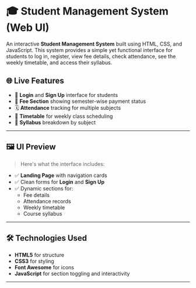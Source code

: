 # 🎓 Student Management System (Web UI)

An interactive **Student Management System** built using HTML, CSS, and JavaScript. This system provides a simple yet functional interface for students to log in, register, view fee details, check attendance, see the weekly timetable, and access their syllabus.

## 🌐 Live Features

- 🔐 **Login** and **Sign Up** interface for students  
- 💸 **Fee Section** showing semester-wise payment status  
- 🗓️ **Attendance** tracking for multiple subjects  
- 📅 **Timetable** for weekly class scheduling  
- 📘 **Syllabus** breakdown by subject

---

## 🖼️ UI Preview

> Here's what the interface includes:

- ✅ **Landing Page** with navigation cards
- ✅ Clean forms for **Login** and **Sign Up**
- ✅ Dynamic sections for:
  - Fee details
  - Attendance records
  - Weekly timetable
  - Course syllabus

---

## 🛠️ Technologies Used

- **HTML5** for structure  
- **CSS3** for styling  
- **Font Awesome** for icons  
- **JavaScript** for section toggling and interactivity  

---



